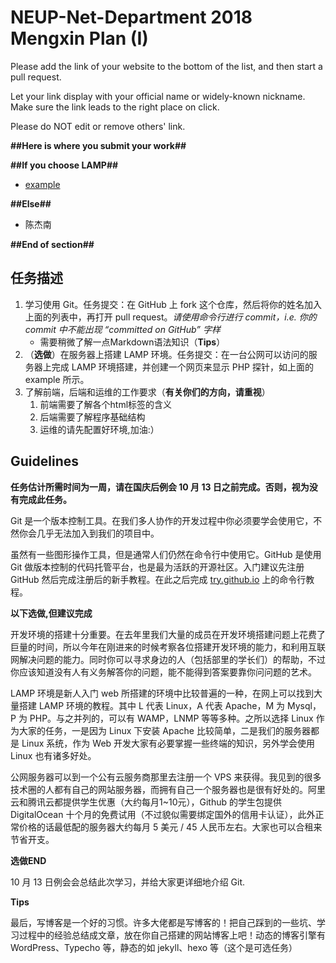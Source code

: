# NEUP-Net-Department 2018 Mengxin Plan (I)

Please add the link of your website to the bottom of the list, and then start a pull request.

Let your link display with your official name or widely-known nickname. Make sure the link leads to the right place on click.

Please do NOT edit or remove others' link.

**##Here is where you submit your work##**

**##If you choose LAMP##**

+ [example](http://121.42.163.214:700/)

**##Else##**

- 陈杰南

**##End of section##**

## 任务描述

1. 学习使用 Git。任务提交：在 GitHub 上 fork 这个仓库，然后将你的姓名加入上面的列表中，再打开 pull request。*请使用命令行进行 commit，i.e. 你的 commit 中不能出现 “committed on GitHub” 字样*
   - 需要稍微了解一点Markdown语法知识（**Tips**）
2. （**选做**）在服务器上搭建 LAMP 环境。任务提交：在一台公网可以访问的服务器上完成 LAMP 环境搭建，并创建一个网页来显示 PHP 探针，如上面的 example 所示。
3. 了解前端，后端和运维的工作要求（**有关你们的方向，请重视**）
   1. 前端需要了解各个html标签的含义
   2. 后端需要了解程序基础结构
   3. 运维的请先配置好环境,加油:）

## Guidelines

**任务估计所需时间为一周，请在国庆后例会 10 月 13 日之前完成。否则，视为没有完成此任务。**

Git 是一个版本控制工具。在我们多人协作的开发过程中你必须要学会使用它，不然你会几乎无法加入到我们的项目中。

虽然有一些图形操作工具，但是通常人们仍然在命令行中使用它。GitHub 是使用 Git 做版本控制的代码托管平台，也是最为活跃的开源社区。入门建议先注册 GitHub 然后完成注册后的新手教程。在此之后完成 [try.github.io](https://try.github.io/) 上的命令行教程。

**以下选做,但建议完成**

开发环境的搭建十分重要。在去年里我们大量的成员在开发环境搭建问题上花费了巨量的时间，所以今年在刚进来的时候考察各位搭建开发环境的能力，和利用互联网解决问题的能力。同时你可以寻求身边的人（包括部里的学长们）的帮助，不过你应该知道没有人有义务解答你的问题，能不能得到答案要靠你问问题的艺术。

LAMP 环境是新人入门 web 所搭建的环境中比较普遍的一种，在网上可以找到大量搭建 LAMP 环境的教程。其中 L 代表 Linux，A 代表 Apache，M 为 Mysql， P 为 PHP。与之并列的，可以有 WAMP，LNMP 等等多种。之所以选择 Linux 作为大家的任务，一是因为 Linux 下安装 Apache 比较简单，二是我们的服务器都是 Linux 系统，作为 Web 开发大家有必要掌握一些终端的知识，另外学会使用 Linux 也有诸多好处。

公网服务器可以到一个公有云服务商那里去注册一个 VPS 来获得。我见到的很多技术圈的人都有自己的网站服务器，而拥有自己一个服务器也是很有好处的。阿里云和腾讯云都提供学生优惠（大约每月1~10元），Github 的学生包提供 DigitalOcean 十个月的免费试用（不过貌似需要绑定国外的信用卡认证），此外正常价格的话最低配的服务器大约每月 5 美元 / 45 人民币左右。大家也可以合租来节省开支。

**选做END**

10 月 13 日例会会总结此次学习，并给大家更详细地介绍 Git.

**Tips**

最后，写博客是一个好的习惯。许多大佬都是写博客的！把自己踩到的一些坑、学习过程中的经验总结成文章，放在你自己搭建的网站博客上吧！动态的博客引擎有 WordPress、Typecho 等，静态的如 jekyll、hexo 等（这个是可选任务）
